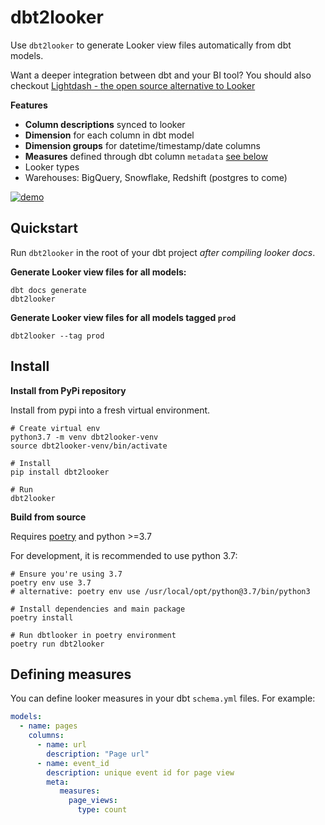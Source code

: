 # dbt2looker

Use `dbt2looker` to generate Looker view files automatically from dbt models.

Want a deeper integration between dbt and your BI tool? You should also checkout [Lightdash - the open source alternative to Looker](https://github.com/lightdash/lightdash)

**Features**

* **Column descriptions** synced to looker
* **Dimension** for each column in dbt model
* **Dimension groups** for datetime/timestamp/date columns
* **Measures** defined through dbt column `metadata` [see below](#defining-measures)
* Looker types
* Warehouses: BigQuery, Snowflake, Redshift (postgres to come)

[![demo](https://raw.githubusercontent.com/hubble-data/dbt2looker/main/docs/demo.gif)](https://asciinema.org/a/407407)

## Quickstart

Run `dbt2looker` in the root of your dbt project *after compiling looker docs*.

**Generate Looker view files for all models:**
```shell
dbt docs generate
dbt2looker
```

**Generate Looker view files for all models tagged `prod`**
```shell
dbt2looker --tag prod
```

## Install

**Install from PyPi repository**

Install from pypi into a fresh virtual environment.

```
# Create virtual env
python3.7 -m venv dbt2looker-venv
source dbt2looker-venv/bin/activate

# Install
pip install dbt2looker

# Run
dbt2looker
```

**Build from source**

Requires [poetry](https://python-poetry.org/docs/) and python >=3.7

For development, it is recommended to use python 3.7:

```
# Ensure you're using 3.7
poetry env use 3.7  
# alternative: poetry env use /usr/local/opt/python@3.7/bin/python3

# Install dependencies and main package
poetry install

# Run dbtlooker in poetry environment
poetry run dbt2looker
```

## Defining measures

You can define looker measures in your dbt `schema.yml` files. For example:

```yaml
models:
  - name: pages
    columns:
      - name: url
        description: "Page url"
      - name: event_id
        description: unique event id for page view
        meta:
           measures:
             page_views:
               type: count
```

